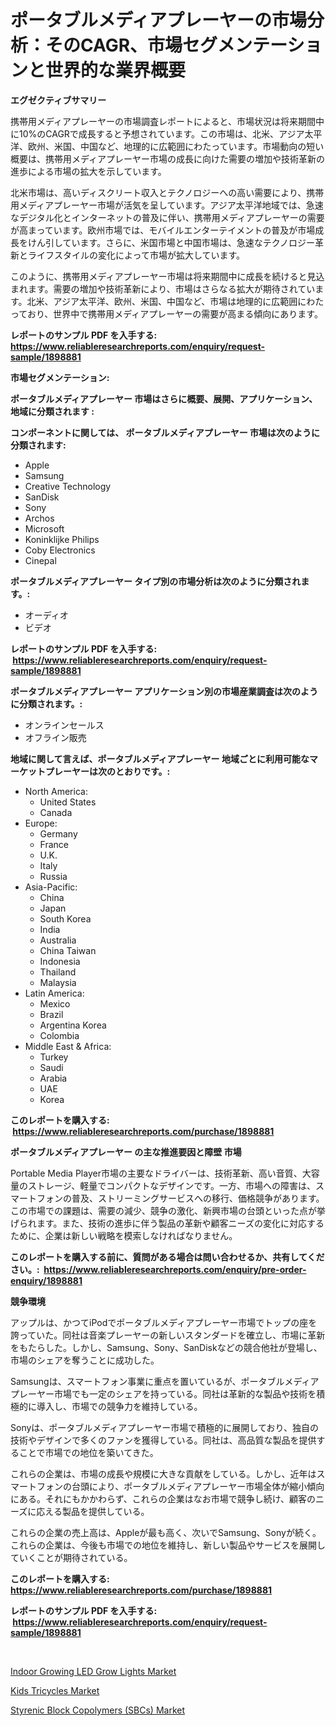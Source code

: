 <p><h1>ポータブルメディアプレーヤーの市場分析：そのCAGR、市場セグメンテーションと世界的な業界概要</h1></p><p><strong>エグゼクティブサマリー</strong></p>
<p><p>携帯用メディアプレーヤーの市場調査レポートによると、市場状況は将来期間中に10%のCAGRで成長すると予想されています。この市場は、北米、アジア太平洋、欧州、米国、中国など、地理的に広範囲にわたっています。市場動向の短い概要は、携帯用メディアプレーヤー市場の成長に向けた需要の増加や技術革新の進歩による市場の拡大を示しています。</p><p>北米市場は、高いディスクリート収入とテクノロジーへの高い需要により、携帯用メディアプレーヤー市場が活気を呈しています。アジア太平洋地域では、急速なデジタル化とインターネットの普及に伴い、携帯用メディアプレーヤーの需要が高まっています。欧州市場では、モバイルエンターテイメントの普及が市場成長をけん引しています。さらに、米国市場と中国市場は、急速なテクノロジー革新とライフスタイルの変化によって市場が拡大しています。</p><p>このように、携帯用メディアプレーヤー市場は将来期間中に成長を続けると見込まれます。需要の増加や技術革新により、市場はさらなる拡大が期待されています。北米、アジア太平洋、欧州、米国、中国など、市場は地理的に広範囲にわたっており、世界中で携帯用メディアプレーヤーの需要が高まる傾向にあります。</p></p>
<p><strong>レポートのサンプル PDF を入手する: <a href="https://www.reliableresearchreports.com/enquiry/request-sample/1898881">https://www.reliableresearchreports.com/enquiry/request-sample/1898881</a></strong></p>
<p><strong>市場セグメンテーション:</strong></p>
<p><strong> ポータブルメディアプレーヤー 市場はさらに概要、展開、アプリケーション、地域に分類されます :</strong></p>
<p><strong>コンポーネントに関しては、 ポータブルメディアプレーヤー 市場は次のように分類されます: &nbsp;</strong></p>
<p><ul><li>Apple</li><li>Samsung</li><li>Creative Technology</li><li>SanDisk</li><li>Sony</li><li>Archos</li><li>Microsoft</li><li>Koninklijke Philips</li><li>Coby Electronics</li><li>Cinepal</li></ul></p>
<p><strong> ポータブルメディアプレーヤー タイプ別の市場分析は次のように分類されます。:</strong></p>
<p><ul><li>オーディオ</li><li>ビデオ</li></ul></p>
<p><strong>レポートのサンプル PDF を入手する: &nbsp;<a href="https://www.reliableresearchreports.com/enquiry/request-sample/1898881">https://www.reliableresearchreports.com/enquiry/request-sample/1898881</a></strong></p>
<p><strong> ポータブルメディアプレーヤー アプリケーション別の市場産業調査は次のように分類されます。:</strong></p>
<p><ul><li>オンラインセールス</li><li>オフライン販売</li></ul></p>
<p><strong>地域に関して言えば、ポータブルメディアプレーヤー 地域ごとに利用可能なマーケットプレーヤーは次のとおりです。:</strong></p>
<p><ul>
    <li>
        North America:
        <ul>
            <li>United States</li>
            <li>Canada</li>
        </ul>
    </li>
    <li>
        Europe:
        <ul>
            <li>Germany</li>
            <li>France</li>
            <li>U.K.</li>
            <li>Italy</li>
            <li>Russia</li>
        </ul>
    </li>
    <li>
        Asia-Pacific:
        <ul>
            <li>China</li>
            <li>Japan</li>
            <li>South Korea</li>
            <li>India</li>
            <li>Australia</li>
            <li>China Taiwan</li>
            <li>Indonesia</li>
            <li>Thailand</li>
            <li>Malaysia</li>
        </ul>
    </li>
    <li>
        Latin America:
        <ul>
            <li>Mexico</li>
            <li>Brazil</li>
            <li>Argentina Korea</li>
            <li>Colombia</li>
        </ul>
    </li>
    <li>
        Middle East & Africa:
        <ul>
            <li>Turkey</li>
            <li>Saudi</li>
            <li>Arabia</li>
            <li>UAE</li>
            <li>Korea</li>
        </ul>
    </li>
    </ul></p>
<p><strong>このレポートを購入する: &nbsp;<a href="https://www.reliableresearchreports.com/purchase/1898881">https://www.reliableresearchreports.com/purchase/1898881</a></strong></p>
<p><strong>ポータブルメディアプレーヤー の主な推進要因と障壁 市場</strong></p>
<p><p>Portable Media Player市場の主要なドライバーは、技術革新、高い音質、大容量のストレージ、軽量でコンパクトなデザインです。一方、市場への障害は、スマートフォンの普及、ストリーミングサービスへの移行、価格競争があります。この市場での課題は、需要の減少、競争の激化、新興市場の台頭といった点が挙げられます。また、技術の進歩に伴う製品の革新や顧客ニーズの変化に対応するために、企業は新しい戦略を模索しなければなりません。</p></p>
<p><strong>このレポートを購入する前に、質問がある場合は問い合わせるか、共有してください。:&nbsp; <a href="https://www.reliableresearchreports.com/enquiry/pre-order-enquiry/1898881">https://www.reliableresearchreports.com/enquiry/pre-order-enquiry/1898881</a></strong></p>
<p><strong>競争環境</strong></p>
<p><p>アップルは、かつてiPodでポータブルメディアプレーヤー市場でトップの座を誇っていた。同社は音楽プレーヤーの新しいスタンダードを確立し、市場に革新をもたらした。しかし、Samsung、Sony、SanDiskなどの競合他社が登場し、市場のシェアを奪うことに成功した。</p><p>Samsungは、スマートフォン事業に重点を置いているが、ポータブルメディアプレーヤー市場でも一定のシェアを持っている。同社は革新的な製品や技術を積極的に導入し、市場での競争力を維持している。</p><p>Sonyは、ポータブルメディアプレーヤー市場で積極的に展開しており、独自の技術やデザインで多くのファンを獲得している。同社は、高品質な製品を提供することで市場での地位を築いてきた。</p><p>これらの企業は、市場の成長や規模に大きな貢献をしている。しかし、近年はスマートフォンの台頭により、ポータブルメディアプレーヤー市場全体が縮小傾向にある。それにもかかわらず、これらの企業はなお市場で競争し続け、顧客のニーズに応える製品を提供している。</p><p>これらの企業の売上高は、Appleが最も高く、次いでSamsung、Sonyが続く。これらの企業は、今後も市場での地位を維持し、新しい製品やサービスを展開していくことが期待されている。</p></p>
<p><strong>このレポートを購入する: &nbsp; <a href="https://www.reliableresearchreports.com/purchase/1898881">https://www.reliableresearchreports.com/purchase/1898881</a></strong></p>
<p><strong>レポートのサンプル PDF を入手する: &nbsp;<a href="https://www.reliableresearchreports.com/enquiry/request-sample/1898881">https://www.reliableresearchreports.com/enquiry/request-sample/1898881</a></strong><strong></strong></p>
<p>&nbsp;</p>
<p><p><a href="https://ivy-potential-64b.notion.site/Indoor-Growing-LED-Grow-Lights-Market-Provides-Detailed-Segmentation-of-this-Market-based-on-Type-A-9cf90371a29549c6b43fbb8529273402">Indoor Growing LED Grow Lights Market</a></p><p><a href="https://five-trouble-98a.notion.site/Kids-Tricycles-Market-Research-Report-Provides-Critical-Insights-that-can-help-Shape-Business-Develo-ff0e8495e7144997b0ce463c77d52713">Kids Tricycles Market</a></p><p><a href="https://github.com/Sarissaschmalingtr6fz2739/Market-Research-Report-List-1/blob/main/styrenic-block-copolymers-sbcs-market.md">Styrenic Block Copolymers (SBCs) Market</a></p></p>